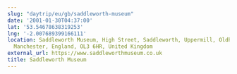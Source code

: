 ```yaml
---
slug: "daytrip/eu/gb/saddleworth-museum"
date: '2001-01-30T04:37:00'
lat: '53.54678638319253'
lng: '-2.007689399166111'
location: Saddleworth Museum, High Street, Saddleworth, Uppermill, Oldham, Greater
  Manchester, England, OL3 6HR, United Kingdom
external_url: https://www.saddleworthmuseum.co.uk
title: Saddleworth Museum
---
```



